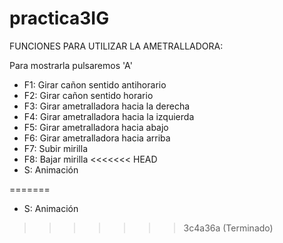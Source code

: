 # practica3IG
FUNCIONES PARA UTILIZAR LA AMETRALLADORA:

Para mostrarla pulsaremos 'A'
- F1: Girar cañon sentido antihorario
- F2: Girar cañon sentido horario
- F3: Girar ametralladora hacia la derecha
- F4: Girar ametralladora hacia la izquierda
- F5: Girar ametralladora hacia abajo
- F6: Girar ametralladora hacia arriba
- F7: Subir mirilla
- F8: Bajar mirilla
<<<<<<< HEAD
- S: Animación

=======
- S: Animación
>>>>>>> 3c4a36a (Terminado)
